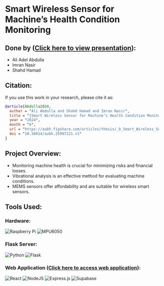 # Smart Wireless Sensor for Machine’s Health Condition Monitoring

## Done by ([Click here to view presentation](https://www.canva.com/design/DAGBkkvdBTg/qTvsP044nI8AJt9UM_PMbw/view?utm_content=DAGBkkvdBTg&utm_campaign=designshare&utm_medium=link&utm_source=editor)):
- Ali Adel Abdulla
- Imran Nasir
- Shahd Hamad

## Citation:
If you use this work in your research, please cite it as:

```bibtex
@article{Abdulla2024,
  author = "Ali Abdulla and Shahd Hamad and Imran Nasir",
  title = "{Smart Wireless Sensor for Machine’s Health Condition Monitoring}",
  year = "2024",
  month = "6",
  url = "https://aubh.figshare.com/articles/thesis/_b_Smart_Wireless_Sensor_for_Machine_s_b_b_Health_Condition_Monitoring_b_/25997221",
  doi = "10.58014/aubh.25997221.v1"
}
```

## Project Overview:
- Monitoring machine health is crucial for minimizing risks and financial losses.
- Vibrational analysis is an effective method for evaluating machine conditions.
- MEMS sensors offer affordability and are suitable for wireless smart sensors.

## Tools Used:
### Hardware:
![Raspberry Pi](https://img.shields.io/badge/Raspberry%20Pi-%23C51A4A.svg?style=for-the-badge&logo=raspberry%20pi&logoColor=white) 
![MPU6050](https://img.shields.io/badge/MPU6050-%230A0A0A.svg?style=for-the-badge)

### Flask Server:
![Python](https://img.shields.io/badge/python-%2314354C.svg?style=for-the-badge&logo=python&logoColor=white) 
![Flask](https://img.shields.io/badge/Flask-%23000.svg?style=for-the-badge&logo=flask&logoColor=white)

### Web Application ([Click here to access web application](https://project-machine-health-monitoring.github.io/capstone/)):
![React](https://img.shields.io/badge/react-%2320232a.svg?style=for-the-badge&logo=react&logoColor=%2361DAFB) 
![NodeJS](https://img.shields.io/badge/node.js-6DA55F?style=for-the-badge&logo=node.js&logoColor=white) 
![Express.js](https://img.shields.io/badge/express.js-%23404d59.svg?style=for-the-badge&logo=express&logoColor=%2361DAFB) 
![Supabase](https://img.shields.io/badge/Supabase-3ECF8E?style=for-the-badge&logo=supabase&logoColor=white) 
